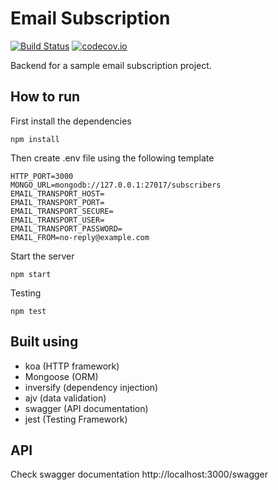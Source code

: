 # Email Subscription
[![Build Status](https://travis-ci.org/abou7mied/email-subscription.svg?branch=master)](https://travis-ci.org/abou7mied/email-subscription)
[![codecov.io](https://codecov.io/github/abou7mied/email-subscription/coverage.svg?branch=master)](https://codecov.io/github/abou7mied/email-subscription?branch=master)

Backend for a sample email subscription project. 

## How to run
First install the dependencies
```
npm install
```

Then create .env file using the following template
```dotenv
HTTP_PORT=3000
MONGO_URL=mongodb://127.0.0.1:27017/subscribers
EMAIL_TRANSPORT_HOST=
EMAIL_TRANSPORT_PORT=
EMAIL_TRANSPORT_SECURE=
EMAIL_TRANSPORT_USER=
EMAIL_TRANSPORT_PASSWORD=
EMAIL_FROM=no-reply@example.com
```

Start the server
```
npm start
```
Testing
```
npm test
```

## Built using
- koa (HTTP framework)
- Mongoose (ORM)
- inversify (dependency injection)
- ajv (data validation)
- swagger (API documentation)
- jest (Testing Framework)

## API
Check swagger documentation http://localhost:3000/swagger

